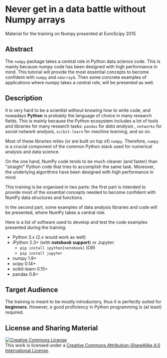 # Never get in a data battle without Numpy arrays

Material for the training on Numpy presented at EuroScipy 2015

## Abstract

The `numpy` package takes a central role in 
Python data science code. This is mainly 
because numpy code has been designed with
high performance in mind. This tutorial
will provide the most essential concepts
to become confident with `numpy` and `ndarray`s.
Then some concrete examples of applications
where numpy takes a central role, will 
be presented as well.

## Description

It is very hard to be a scientist without knowing how to write code, 
and nowadays **Python** is probably the language of choice in many research fields.
This is mainly because the Python ecosystem includes a lot of tools and libraries 
for many research tasks:  `pandas` for *data analysis* , 
`networkx` for *social network analysis*, 
`scikit-learn` for *machine learning*, and so on.

Most of these libraries relies (or are built on top of) `numpy`.
Therefore, `numpy` is a crucial component of the common Python
stack used for numerical analysis and data science.

On the one hand, NumPy code tends to be much cleaner (and faster) than 
"straight" Python code that tries to accomplish the same task. 
Moreover, the underlying algorithms have 
been designed with high performance in mind.

This training is be organised in two parts: the first part is 
intended to provide most of the essential concepts 
needed to become confident with NumPy data structures and functions.

In the second part, some examples of data analysis libraries and code
will be presented, where NumPy takes a central role.

Here is a list of software used to develop and test the code examples presented
during the training:

* Python 3.x (2.x would work as well)
* iPython 2.3+ (with **notebook support**) or Jupyter: 
    * `pip install ipython[notebook]` (OR)
    * `pip install jupyter`
* numpy 1.9+
* scipy 0.14+
* scikit-learn 0.15+
* pandas 0.8+


## Target Audience

The training is meant to be mostly introductory, thus it is perfectly suited
for **beginners**. However, a good proficiency in Python programming is (at least)
required.

## License and Sharing Material

<a rel="license" href="http://creativecommons.org/licenses/by-sa/4.0/"><img alt="Creative Commons License" style="border-width:0" src="https://i.creativecommons.org/l/by-sa/4.0/80x15.png" /></a><br />This work is licensed under a <a rel="license" href="http://creativecommons.org/licenses/by-sa/4.0/">Creative Commons Attribution-ShareAlike 4.0 International License</a>.
